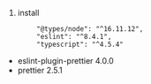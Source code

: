 1. install 

```
        "@types/node": "^16.11.12",
        "eslint": "^8.4.1",
        "typescript": "^4.5.4"
```

+ eslint-plugin-prettier 4.0.0
+ prettier 2.5.1